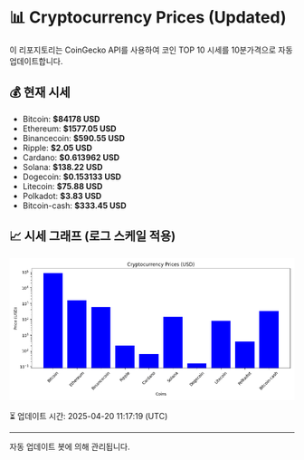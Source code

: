 
# 📊 Cryptocurrency Prices (Updated)

이 리포지토리는 CoinGecko API를 사용하여 코인 TOP 10 시세를 10분가격으로 자동 업데이트합니다.

## 💰 현재 시세
- Bitcoin: **$84178 USD**
- Ethereum: **$1577.05 USD**
- Binancecoin: **$590.55 USD**
- Ripple: **$2.05 USD**
- Cardano: **$0.613962 USD**
- Solana: **$138.22 USD**
- Dogecoin: **$0.153133 USD**
- Litecoin: **$75.88 USD**
- Polkadot: **$3.83 USD**
- Bitcoin-cash: **$333.45 USD**

## 📈 시세 그래프 (로그 스케일 적용)
![Crypto Prices](crypto_prices.png)

⏳ 업데이트 시간: 2025-04-20 11:17:19 (UTC)

---
자동 업데이트 봇에 의해 관리됩니다.
